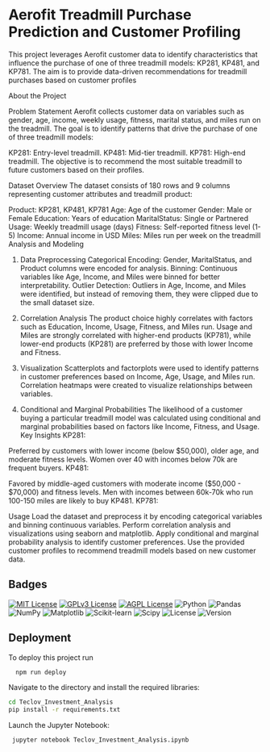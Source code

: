 
# Aerofit Treadmill Purchase Prediction and Customer Profiling

This project leverages Aerofit customer data to identify characteristics that influence the purchase of one of three treadmill models: KP281, KP481, and KP781. The aim is to provide data-driven recommendations for treadmill purchases based on customer profiles

About the Project

Problem Statement
Aerofit collects customer data on variables such as gender, age, income, weekly usage, fitness, marital status, and miles run on the treadmill. The goal is to identify patterns that drive the purchase of one of three treadmill models:

KP281: Entry-level treadmill.
KP481: Mid-tier treadmill.
KP781: High-end treadmill.
The objective is to recommend the most suitable treadmill to future customers based on their profiles.

Dataset Overview
The dataset consists of 180 rows and 9 columns representing customer attributes and treadmill product:

Product: KP281, KP481, KP781
Age: Age of the customer
Gender: Male or Female
Education: Years of education
MaritalStatus: Single or Partnered
Usage: Weekly treadmill usage (days)
Fitness: Self-reported fitness level (1-5)
Income: Annual income in USD
Miles: Miles run per week on the treadmill
Analysis and Modeling

1. Data Preprocessing
Categorical Encoding: Gender, MaritalStatus, and Product columns were encoded for analysis.
Binning: Continuous variables like Age, Income, and Miles were binned for better interpretability.
Outlier Detection: Outliers in Age, Income, and Miles were identified, but instead of removing them, they were clipped due to the small dataset size.

2. Correlation Analysis
The product choice highly correlates with factors such as Education, Income, Usage, Fitness, and Miles run.
Usage and Miles are strongly correlated with higher-end products (KP781), while lower-end products (KP281) are preferred by those with lower Income and Fitness.

3. Visualization
Scatterplots and factorplots were used to identify patterns in customer preferences based on Income, Age, Usage, and Miles run.
Correlation heatmaps were created to visualize relationships between variables.

4. Conditional and Marginal Probabilities
The likelihood of a customer buying a particular treadmill model was calculated using conditional and marginal probabilities based on factors like Income, Fitness, and Usage.
Key Insights
KP281:

Preferred by customers with lower income (below $50,000), older age, and moderate fitness levels.
Women over 40 with incomes below 70k are frequent buyers.
KP481:

Favored by middle-aged customers with moderate income ($50,000 - $70,000) and fitness levels.
Men with incomes between 60k-70k who run 100-150 miles are likely to buy KP481.
KP781:



Usage
Load the dataset and preprocess it by encoding categorical variables and binning continuous variables.
Perform correlation analysis and visualizations using seaborn and matplotlib.
Apply conditional and marginal probability analysis to identify customer preferences.
Use the provided customer profiles to recommend treadmill models based on new customer data.

## Badges



[![MIT License](https://img.shields.io/badge/License-MIT-green.svg)](https://choosealicense.com/licenses/mit/)
[![GPLv3 License](https://img.shields.io/badge/License-GPL%20v3-yellow.svg)](https://opensource.org/licenses/)
[![AGPL License](https://img.shields.io/badge/license-AGPL-blue.svg)](http://www.gnu.org/licenses/agpl-3.0)
![Python](https://img.shields.io/badge/python-3.8-blue.svg)
![Pandas](https://img.shields.io/badge/pandas-1.2.4-blue.svg)
![NumPy](https://img.shields.io/badge/numpy-1.19.2-orange.svg)
![Matplotlib](https://img.shields.io/badge/matplotlib-3.3.4-orange.svg)
![Scikit-learn](https://img.shields.io/badge/scikit--learn-0.24.2-yellow.svg)
![Scipy](https://img.shields.io/badge/scipy-1.6.0-lightgrey.svg)
![License](https://img.shields.io/badge/license-MIT-blue.svg)
![Version](https://img.shields.io/badge/version-1.0.0-brightgreen.svg)


## Deployment

To deploy this project run

```bash
  npm run deploy
```
Navigate to the directory and install the required libraries:
```bash
cd Teclov_Investment_Analysis
pip install -r requirements.txt
```
Launch the Jupyter Notebook:
```bash
 jupyter notebook Teclov_Investment_Analysis.ipynb







